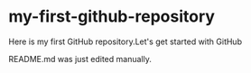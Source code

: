 # my-first-github-repository
Here is my first GitHub repository.Let's get started with GitHub

README.md was just edited manually.
